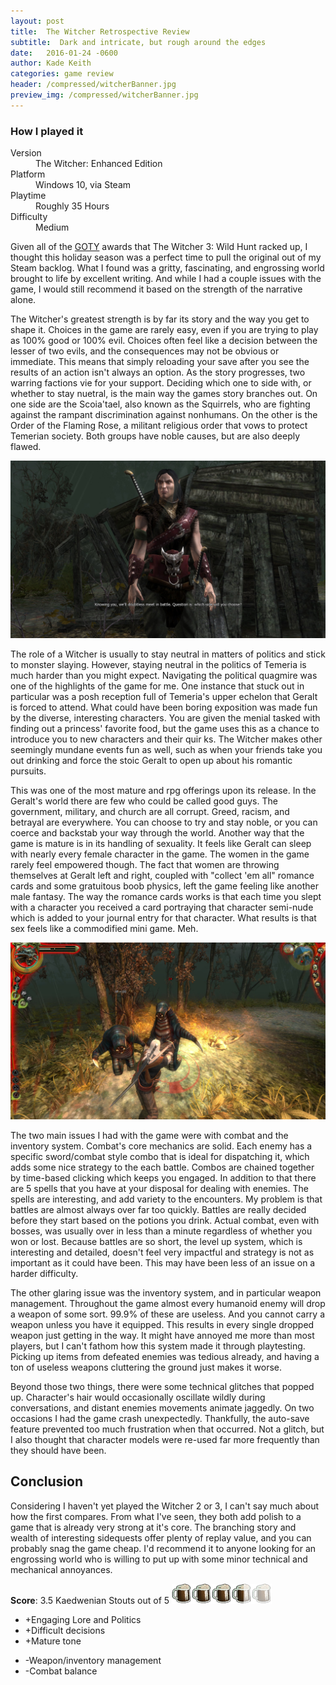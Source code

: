```yaml
---
layout: post
title:  The Witcher Retrospective Review
subtitle:  Dark and intricate, but rough around the edges
date:   2016-01-24 -0600
author: Kade Keith
categories: game review
header: /compressed/witcherBanner.jpg
preview_img: /compressed/witcherBanner.jpg
---
```


<div class="how-played">
        <h3>How I played it</h3>
        <dl>
            <span class="shadow dl-1 how-play-wrapper">
                <dt>Version</dt>
                <dd>The Witcher: Enhanced Edition</dd>
            </span>
            <span class="shadow dl-2 how-play-wrapper">
                <dt>Platform</dt>
                <dd>Windows 10, via Steam</dd>
            </span>
            <span class="shadow dl-3 how-play-wrapper">
                <dt>Playtime</dt>
                <dd>Roughly 35 Hours</dd>
            </span>
            <span class="dl-4 how-play-wrapper shadow">
                <dt>Difficulty</dt>
                <dd>Medium</dd>
            </span>
        </dl>
</div>

Given all of the <a href="https://www.ign.com/wikis/best-of-2015/Game_of_the_Year" target="_blank">GOTY</a> awards that The Witcher 3: Wild Hunt racked up, I thought this holiday season was a perfect time to pull the original out of my Steam backlog. What I found was a gritty, fascinating, and engrossing world brought to life by excellent writing. And while I had a couple issues with the game, I would still recommend it based on the strength of the narrative alone.  

The Witcher's greatest strength is by far its story and the way you get to shape it. Choices in the game are rarely easy, even if you are trying to play as 100% good or 100% evil. Choices often feel like a decision between the lesser of two evils, and the consequences may not be obvious or immediate. This means that simply reloading your save after you see the results of an action isn't always an option. As the story progresses, two warring factions vie for your support. Deciding which one to side with, or whether to stay nuetral, is the main way the games story branches out. On one side are the Scoia'tael, also known as the Squirrels, who are fighting against the rampant discrimination against nonhumans. On the other is the Order of the Flaming Rose, a militant religious order that vows to protect Temerian society. Both groups have noble causes, but are also deeply flawed.

![Dialogue Screenshot](/compressed/witcherDialogue.jpg)

The role of a Witcher is usually to stay neutral in matters of politics and stick to monster slaying. However, staying neutral in the politics of Temeria is much harder than you might expect. Navigating the political quagmire was one of the highlights of the game for me. One instance that stuck out in particular was a posh reception full of Temeria's upper echelon that Geralt is forced to attend. What could have been boring exposition was made fun by the diverse, interesting characters. You are given the menial tasked with finding out a princess' favorite food, but the game uses this as a chance to introduce you to new characters and their quir
ks. The Witcher makes other seemingly mundane events fun as well, such as when your friends take you out drinking and force the stoic Geralt to open up about his romantic pursuits.

This was one of the most mature and rpg offerings upon its release. In the Geralt's world there are few who could be called good guys. The government, military, and church are all corrupt. Greed, racism, and betrayal are everywhere. You can choose to try and stay noble, or you can coerce and backstab your way through the world. Another way that the game is mature is in its handling of sexuality. It feels like Geralt can sleep with nearly every female character in the game. The women in the game rarely feel empowered though. The fact that women are throwing themselves at Geralt left and right, coupled with "collect 'em all" romance cards and some gratuitous boob physics, left the game feeling like another male fantasy. The way the romance cards works is that each time you slept with a character you received a card portraying that character semi-nude which is added to your journal entry for that character. What results is that sex feels like a commodified mini game. Meh.

![Combat Screenshot](/compressed/witcherCombat.jpg)

The two main issues I had with the game were with combat and the inventory system. Combat's core mechanics are solid. Each enemy has a specific sword/combat style combo that is ideal for dispatching it, which adds some nice strategy to the each battle. Combos are chained together by time-based clicking which keeps you engaged. In addition to that there are 5 spells that you have at your disposal for dealing with enemies. The spells are interesting, and add variety to the encounters. My problem is that battles are almost always over far too quickly. Battles are really decided before they start based on the potions you drink. Actual combat, even with bosses, was usually over in less than a minute regardless of whether you won or lost. Because battles are so short, the level up system, which is interesting and detailed, doesn't feel very impactful and strategy is not as important as it could have been. This may have been less of an issue on a harder difficulty.

The other glaring issue was the inventory system, and in particular weapon management. Throughout the game almost every humanoid enemy will drop a weapon of some sort. 99.9% of these are useless. And you cannot carry a weapon unless you have it equipped. This results in every single dropped weapon just getting in the way. It might have annoyed me more than most players, but I can't fathom how this system made it through playtesting. Picking up items from defeated enemies was tedious already, and having a ton of useless weapons cluttering the ground just makes it worse.

Beyond those two things, there were some technical glitches that popped up. Character's hair would occasionally oscillate wildly during conversations, and distant enemies movements animate jaggedly. On two occasions I had the game crash unexpectedly. Thankfully, the auto-save feature prevented too much frustration when that occurred. Not a glitch, but I also thought that character models were re-used far more frequently than they should have been.

## Conclusion

Considering I haven't yet played the Witcher 2 or 3, I can't say much about how the first compares. From what I've seen, they both add polish to a game that is already very strong at it's core. The branching story and wealth of interesting sidequests offer plenty of replay value, and you can probably snag the game cheap. I'd recommend it to anyone looking for an engrossing world who is willing to put up with some minor technical and mechanical annoyances.

<span class="game-score"> **Score**: 3.5 Kaedwenian Stouts out of 5 ![3.5 out of 5](/compressed/witcher.png)</span>
<ul class="pros-cons good-points">
    <li><span class="list-icon">&#43;</span>Engaging Lore and Politics</li>
    <li><span class="list-icon">&#43;</span>Difficult decisions</li>    
    <li><span class="list-icon">&#43;</span>Mature tone</li>    
</ul>
<ul class="pros-cons bad-points">
    <li><span class="list-icon">-</span>Weapon/inventory management</li>
    <li><span class="list-icon">-</span>Combat balance</li>    
</ul>
